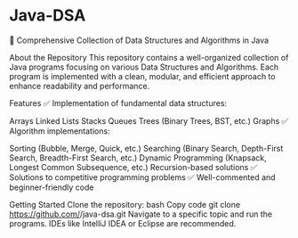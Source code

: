 # Java-DSA
🚀 Comprehensive Collection of Data Structures and Algorithms in Java

About the Repository
This repository contains a well-organized collection of Java programs focusing on various Data Structures and Algorithms. Each program is implemented with a clean, modular, and efficient approach to enhance readability and performance.

Features
✅ Implementation of fundamental data structures:

Arrays
Linked Lists
Stacks
Queues
Trees (Binary Trees, BST, etc.)
Graphs
✅ Algorithm implementations:

Sorting (Bubble, Merge, Quick, etc.)
Searching (Binary Search, Depth-First Search, Breadth-First Search, etc.)
Dynamic Programming (Knapsack, Longest Common Subsequence, etc.)
Recursion-based solutions
✅ Solutions to competitive programming problems
✅ Well-commented and beginner-friendly code

Getting Started
Clone the repository:
bash
Copy code
git clone https://github.com/<username>/java-dsa.git
Navigate to a specific topic and run the programs.
IDEs like IntelliJ IDEA or Eclipse are recommended.
